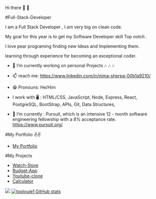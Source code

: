  Hi there 👋 👋
 
#Full-Stack-Developer

I am a Full Stack Developer ,
I am very big on clean code.

My goal for this year is to get my Software Developer skill Top notch . 

I love pear programing  finding new Ideas and Implementing them.

learning through experience for becoming  an
exceptional coder.

- 🔭  I’m currently working on personal Projects 🎶 🎶 🎶
- 📫  reach me: https://www.linkedin.com/in/nima-sherpa-00b1a9210/ 
- 😁  Pronouns: He/Him 
-  I work with 🖥 :  HTML/CSS, JavaScript, Node, Express, React, PostgreSQL, BootStrap, APIs, Git, Data Structures,

- 🌱  I’m currently : Pursuit, which is an intensive 12 - month software engineering fellowship with a 8% acceptance rate. https://www.pursuit.org/

#My Portfolio ✌✌️
- [My Portfolio](https://pedantic-montalcini-3d984f.netlify.app/)

#My Projects
- [Watch-Store](https://musing-euler-08cdda.netlify.app/)
- [Budget-App](https://practical-meninsky-218376.netlify.app/)
- [Youtube-clone](https://youtube-clonana.netlify.app/)
- [Calculator](https://nima-sherpa-calculator.netlify.app/)

<a href="https://www.codewars.com/users/toplouie1"><img src="https://www.codewars.com/users/toplouie1/badges/small"/></a>
[![toplouie1 GitHub stats](https://github-readme-stats.vercel.app/api?username=toplouie1&show_icons=true&theme=dark)](https://github.com/toplouie1/github-readme-stats)





